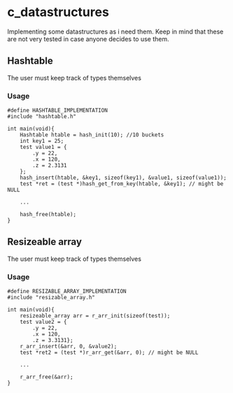 # c_datastructures
Implementing some datastructures as i need them. Keep in mind that these are not very tested in case anyone decides to use them.

## Hashtable
The user must keep track of types themselves
### Usage
```
#define HASHTABLE_IMPLEMENTATION
#include "hashtable.h"

int main(void){
    Hashtable htable = hash_init(10); //10 buckets
    int key1 = 25;
    test value1 = {
        .y = 22,
        .x = 120,
        .z = 2.3131
    };
    hash_insert(htable, &key1, sizeof(key1), &value1, sizeof(value1));
    test *ret = (test *)hash_get_from_key(htable, &key1); // might be NULL

    ...

    hash_free(htable);
}
```

## Resizeable array
The user must keep track of types themselves
### Usage
```
#define RESIZABLE_ARRAY_IMPLEMENTATION
#include "resizable_array.h"

int main(void){
    resizeable_array arr = r_arr_init(sizeof(test));
    test value2 = {
        .y = 22,
        .x = 120,
        .z = 3.3131};
    r_arr_insert(&arr, 0, &value2);
    test *ret2 = (test *)r_arr_get(&arr, 0); // might be NULL

    ...

    r_arr_free(&arr);
}
